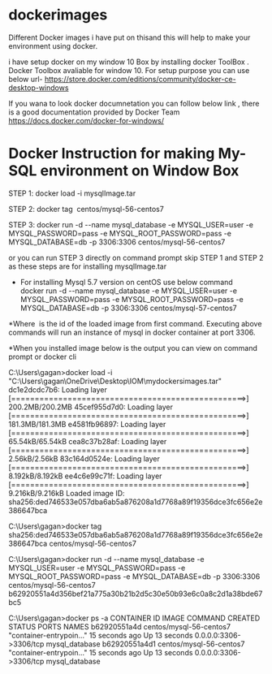 # dockerimages
Different Docker images i have put on thisand this will help to make your environment using docker.

i have setup docker on my window 10 Box by installing docker ToolBox . Docker Toolbox avaliable for window 10.
For setup purpose you can use below url-
https://store.docker.com/editions/community/docker-ce-desktop-windows

If you wana to look docker documnetation you can follow below link , there is a good documentation provided by Docker Team
https://docs.docker.com/docker-for-windows/


# Docker Instruction for making My-SQL environment on Window Box

STEP 1: docker load -i mysqlImage.tar  

STEP 2: docker tag <image id> centos/mysql-56-centos7
  
STEP 3: docker run -d --name mysql_database -e MYSQL_USER=user -e MYSQL_PASSWORD=pass -e MYSQL_ROOT_PASSWORD=pass -e MYSQL_DATABASE=db -p 3306:3306 centos/mysql-56-centos7

or 
   you can run STEP 3 directly on command prompt skip STEP 1 and STEP 2 as these steps are for installing mysqlImage.tar 
   
   * For installing Mysql 5.7 version on centOS use below command                
   docker run -d --name mysql_database -e MYSQL_USER=user -e MYSQL_PASSWORD=pass -e MYSQL_ROOT_PASSWORD=pass -e MYSQL_DATABASE=db -p 3306:3306 centos/mysql-57-centos7

*Where <image id> is the id of the loaded image from first command.
Executing above commands will run an instance of mysql in docker container at port 3306.
  
*When you  installed image below is the output you can view on command prompt or docker cli 

C:\Users\gagan>docker load -i "C:\Users\gagan\OneDrive\Desktop\IOM\mydockersimages.tar"
dc1e2dcdc7b6: Loading layer [==================================================>]  200.2MB/200.2MB
45cef955d7d0: Loading layer [==================================================>]  181.3MB/181.3MB
e4581fb96897: Loading layer [==================================================>]  65.54kB/65.54kB
cea8c37b28af: Loading layer [==================================================>]   2.56kB/2.56kB
83c164d0524e: Loading layer [==================================================>]  8.192kB/8.192kB
ee4c6e99c71f: Loading layer [==================================================>]  9.216kB/9.216kB
Loaded image ID: sha256:ded746533e057dba6ab5a876208a1d7768a89f19356dce3fc656e2e386647bca

C:\Users\gagan>docker tag sha256:ded746533e057dba6ab5a876208a1d7768a89f19356dce3fc656e2e386647bca centos/mysql-56-centos7

C:\Users\gagan>docker run -d --name mysql_database -e MYSQL_USER=user -e MYSQL_PASSWORD=pass -e MYSQL_ROOT_PASSWORD=pass -e MYSQL_DATABASE=db -p 3306:3306 centos/mysql-56-centos7
b62920551a4d356bef21a775a30b21b2d5c30e50b93e6c0a8c2d1a38bde67bc5


C:\Users\gagan>docker ps -a
CONTAINER ID        IMAGE                     COMMAND                  CREATED             STATUS              PORTS                    NAMES
b62920551a4d        centos/mysql-56-centos7   "container-entrypoin…"   15 seconds ago      Up 13 seconds       0.0.0.0:3306->3306/tcp   mysql_database
b62920551a4d1        centos/mysql-56-centos7   "container-entrypoin…"   15 seconds ago      Up 13 seconds       0.0.0.0:3306->3306/tcp   mysql_database


